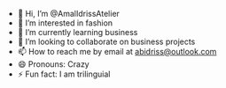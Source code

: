 - 👋 Hi, I’m @AmalIdrissAtelier
- 👀 I’m interested in fashion
- 🌱 I’m currently learning business
- 💞️ I’m looking to collaborate on business projects
- 📫 How to reach me by email at abidriss@outlook.com
- 😄 Pronouns: Crazy
- ⚡ Fun fact: I am trilinguial 

<!---
AmalIdrissAtelier/AmalIdrissAtelier is a ✨ special ✨ repository because its `README.md` (this file) appears on your GitHub profile.
You can click the Preview link to take a look at your changes.
--->

